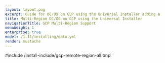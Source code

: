```yaml
---
layout: layout.pug
excerpt: Guide for DC/OS on GCP using the Universal Installer adding a remote region.
title: Multi-Region DC/OS on GCP using the Universal Installer
navigationTitle: GCP Multi-Region Support
menuWeight: 1
enterprise: true
model: /1.11/installing/data.yml
render: mustache
---
```


#include /install-include/gcp-remote-region-all.tmpl
